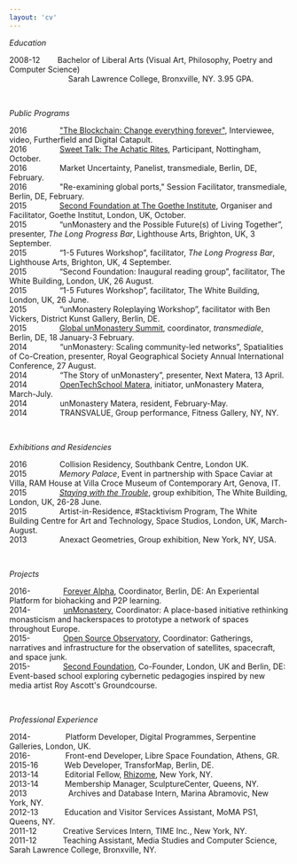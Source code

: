 ```yaml
---
layout: 'cv'
---
```


*Education*

2008-12&nbsp;&nbsp;&nbsp;&nbsp;&nbsp;&nbsp;&nbsp;&nbsp;Bachelor of Liberal Arts (Visual Art, Philosophy, Poetry and Computer Science)  
&nbsp;&nbsp;&nbsp;&nbsp;&nbsp;&nbsp;&nbsp;&nbsp;&nbsp;&nbsp;&nbsp;&nbsp;&nbsp;&nbsp;&nbsp;&nbsp;&nbsp;&nbsp;&nbsp;&nbsp;&nbsp;&nbsp;&nbsp;&nbsp;&nbsp;&nbsp;&nbsp;Sarah Lawrence College, Bronxville, NY. 3.95 GPA.
  
<p>&nbsp;</p>

*Public Programs*

2016&nbsp;&nbsp;&nbsp;&nbsp;&nbsp;&nbsp;&nbsp;&nbsp;&nbsp;&nbsp;&nbsp;&nbsp;&nbsp;&nbsp;&nbsp;["The Blockchain: Change everything forever"](https://blog.p2pfoundation.net/the-blockchain-change-everything-forever/2016/10/05), Interviewee, video, Furtherfield and Digital Catapult.  
2016&nbsp;&nbsp;&nbsp;&nbsp;&nbsp;&nbsp;&nbsp;&nbsp;&nbsp;&nbsp;&nbsp;&nbsp;&nbsp;&nbsp;&nbsp;[Sweet Talk: The Achatic Rites](http://sweet-talk.me/), Participant, Nottingham, October.  
2016&nbsp;&nbsp;&nbsp;&nbsp;&nbsp;&nbsp;&nbsp;&nbsp;&nbsp;&nbsp;&nbsp;&nbsp;&nbsp;&nbsp;&nbsp;Market Uncertainty, Panelist, transmediale, Berlin, DE, February.  
2016&nbsp;&nbsp;&nbsp;&nbsp;&nbsp;&nbsp;&nbsp;&nbsp;&nbsp;&nbsp;&nbsp;&nbsp;&nbsp;&nbsp;&nbsp;"Re-examining global ports," Session Facilitator, transmediale, Berlin, DE, February.  
2015&nbsp;&nbsp;&nbsp;&nbsp;&nbsp;&nbsp;&nbsp;&nbsp;&nbsp;&nbsp;&nbsp;&nbsp;&nbsp;&nbsp;&nbsp;[Second Foundation at The Goethe Institute](http://www.spacestudios.org.uk/art-technology/second-foundation-at-the-goethe-institute/), Organiser and Facilitator, Goethe Institut, London, UK, October.   
2015&nbsp;&nbsp;&nbsp;&nbsp;&nbsp;&nbsp;&nbsp;&nbsp;&nbsp;&nbsp;&nbsp;&nbsp;&nbsp;&nbsp;&nbsp;“unMonastery and the Possible Future(s) of Living Together”, presenter, *The Long Progress Bar*, Lighthouse Arts, Brighton, UK, 3 September.  
2015&nbsp;&nbsp;&nbsp;&nbsp;&nbsp;&nbsp;&nbsp;&nbsp;&nbsp;&nbsp;&nbsp;&nbsp;&nbsp;&nbsp;&nbsp;“1-5 Futures Workshop”, facilitator, *The Long Progress Bar*, Lighthouse Arts, Brighton, UK, 4 September.  
2015&nbsp;&nbsp;&nbsp;&nbsp;&nbsp;&nbsp;&nbsp;&nbsp;&nbsp;&nbsp;&nbsp;&nbsp;&nbsp;&nbsp;&nbsp;“Second Foundation: Inaugural reading group”, facilitator, The White Building, London, UK, 26 August.  
2015&nbsp;&nbsp;&nbsp;&nbsp;&nbsp;&nbsp;&nbsp;&nbsp;&nbsp;&nbsp;&nbsp;&nbsp;&nbsp;&nbsp;&nbsp;“1-5 Futures Workshop”, facilitator, The White Building, London, UK, 26 June.  
2015&nbsp;&nbsp;&nbsp;&nbsp;&nbsp;&nbsp;&nbsp;&nbsp;&nbsp;&nbsp;&nbsp;&nbsp;&nbsp;&nbsp;&nbsp;“unMonastery Roleplaying Workshop”, facilitator with Ben Vickers, District Kunst Gallery, Berlin, DE.  
2015&nbsp;&nbsp;&nbsp;&nbsp;&nbsp;&nbsp;&nbsp;&nbsp;&nbsp;&nbsp;&nbsp;&nbsp;&nbsp;&nbsp;&nbsp;[Global unMonastery Summit](http://unmonastery.org/transmediale), coordinator, *transmediale*, Berlin, DE, 18 January-3 February.  
2014&nbsp;&nbsp;&nbsp;&nbsp;&nbsp;&nbsp;&nbsp;&nbsp;&nbsp;&nbsp;&nbsp;&nbsp;&nbsp;&nbsp;&nbsp;“unMonastery: Scaling community-led networks”, Spatialities of Co-Creation, presenter, Royal Geographical Society Annual International Conference, 27 August.  
2014&nbsp;&nbsp;&nbsp;&nbsp;&nbsp;&nbsp;&nbsp;&nbsp;&nbsp;&nbsp;&nbsp;&nbsp;&nbsp;&nbsp;&nbsp;“The Story of unMonastery”, presenter, Next Matera, 13 April.  
2014&nbsp;&nbsp;&nbsp;&nbsp;&nbsp;&nbsp;&nbsp;&nbsp;&nbsp;&nbsp;&nbsp;&nbsp;&nbsp;&nbsp;&nbsp;[OpenTechSchool Matera](http://twitter.com/ots_matera), initiator, unMonastery Matera, March-July.  
2014&nbsp;&nbsp;&nbsp;&nbsp;&nbsp;&nbsp;&nbsp;&nbsp;&nbsp;&nbsp;&nbsp;&nbsp;&nbsp;&nbsp;&nbsp;unMonastery Matera, resident, February-May.  
2014&nbsp;&nbsp;&nbsp;&nbsp;&nbsp;&nbsp;&nbsp;&nbsp;&nbsp;&nbsp;&nbsp;&nbsp;&nbsp;&nbsp;&nbsp;TRANSVALUE, Group performance, Fitness Gallery, NY, NY.


<p>&nbsp;</p>

*Exhibitions and Residencies*

2016&nbsp;&nbsp;&nbsp;&nbsp;&nbsp;&nbsp;&nbsp;&nbsp;&nbsp;&nbsp;&nbsp;&nbsp;&nbsp;&nbsp;&nbsp;Collision Residency, Southbank Centre, London UK.  
2015&nbsp;&nbsp;&nbsp;&nbsp;&nbsp;&nbsp;&nbsp;&nbsp;&nbsp;&nbsp;&nbsp;&nbsp;&nbsp;&nbsp;&nbsp;*Memory Palace*, Event in partnership with Space Caviar at Villa, RAM House at Villa Croce Museum of Contemporary Art, Genova, IT.  
2015&nbsp;&nbsp;&nbsp;&nbsp;&nbsp;&nbsp;&nbsp;&nbsp;&nbsp;&nbsp;&nbsp;&nbsp;&nbsp;&nbsp;&nbsp;[*Staying with the Trouble*](http://stayingwiththetrouble.tumblr.com), group exhibition, The White Building, London, UK, 26-28 June.  
2015&nbsp;&nbsp;&nbsp;&nbsp;&nbsp;&nbsp;&nbsp;&nbsp;&nbsp;&nbsp;&nbsp;&nbsp;&nbsp;&nbsp;&nbsp;Artist-in-Residence, #Stacktivism Program, The White Building Centre for Art and Technology, Space Studios, London, UK, March-August.  
2013&nbsp;&nbsp;&nbsp;&nbsp;&nbsp;&nbsp;&nbsp;&nbsp;&nbsp;&nbsp;&nbsp;&nbsp;&nbsp;&nbsp;&nbsp;Anexact Geometries, Group exhibition, New York, NY, USA.

<p>&nbsp;</p>

*Projects*

2016-&nbsp;&nbsp;&nbsp;&nbsp;&nbsp;&nbsp;&nbsp;&nbsp;&nbsp;&nbsp;&nbsp;&nbsp;&nbsp;&nbsp;&nbsp;[Forever Alpha](http://foreveralpha.club), Coordinator, Berlin, DE: An Experiental Platform for biohacking and P2P learning.  
2014-&nbsp;&nbsp;&nbsp;&nbsp;&nbsp;&nbsp;&nbsp;&nbsp;&nbsp;&nbsp;&nbsp;&nbsp;&nbsp;&nbsp;&nbsp;[unMonastery](http://unmonastery.org), Coordinator: A place-based initiative rethinking monasticism and hackerspaces to prototype a network of spaces throughout Europe.  
2015-&nbsp;&nbsp;&nbsp;&nbsp;&nbsp;&nbsp;&nbsp;&nbsp;&nbsp;&nbsp;&nbsp;&nbsp;&nbsp;&nbsp;&nbsp;[Open Source Observatory](http://openspaceobservatory.org), Coordinator: Gatherings, narratives and infrastructure for the observation of satellites, spacecraft, and space junk.  
2015-&nbsp;&nbsp;&nbsp;&nbsp;&nbsp;&nbsp;&nbsp;&nbsp;&nbsp;&nbsp;&nbsp;&nbsp;&nbsp;&nbsp;&nbsp;[Second Foundation](http://secondfoundation.systems), Co-Founder, London, UK and Berlin, DE: Event-based school exploring cybernetic pedagogies inspired by new media artist Roy Ascott's Groundcourse.

<p>&nbsp;</p>

*Professional Experience*

2014-&nbsp;&nbsp;&nbsp;&nbsp;&nbsp;&nbsp;&nbsp;&nbsp;&nbsp;&nbsp;&nbsp;&nbsp;&nbsp;&nbsp;&nbsp;&nbsp;Platform Developer, Digital Programmes, Serpentine Galleries, London, UK.  
2016-&nbsp;&nbsp;&nbsp;&nbsp;&nbsp;&nbsp;&nbsp;&nbsp;&nbsp;&nbsp;&nbsp;&nbsp;&nbsp;&nbsp;&nbsp;&nbsp;Front-end Developer, Libre Space Foundation, Athens, GR.  
2015-16&nbsp;&nbsp;&nbsp;&nbsp;&nbsp;&nbsp;&nbsp;&nbsp;&nbsp;&nbsp;&nbsp;&nbsp;Web Developer, TransforMap, Berlin, DE.  
2013-14&nbsp;&nbsp;&nbsp;&nbsp;&nbsp;&nbsp;&nbsp;&nbsp;&nbsp;&nbsp;&nbsp;&nbsp;Editorial Fellow, [Rhizome](http://rhizome.org), New York, NY.  
2013-14&nbsp;&nbsp;&nbsp;&nbsp;&nbsp;&nbsp;&nbsp;&nbsp;&nbsp;&nbsp;&nbsp;&nbsp;Membership Manager, SculptureCenter, Queens, NY.  
2013&nbsp;&nbsp;&nbsp;&nbsp;&nbsp;&nbsp;&nbsp;&nbsp;&nbsp;&nbsp;&nbsp;&nbsp;&nbsp;&nbsp;&nbsp;&nbsp;&nbsp;&nbsp;&nbsp;Archives and Database Intern, Marina Abramovic, New York, NY.  
2012-13&nbsp;&nbsp;&nbsp;&nbsp;&nbsp;&nbsp;&nbsp;&nbsp;&nbsp;&nbsp;&nbsp;&nbsp;Education and Visitor Services Assistant, MoMA PS1, Queens, NY.  
2011-12&nbsp;&nbsp;&nbsp;&nbsp;&nbsp;&nbsp;&nbsp;&nbsp;&nbsp;&nbsp;&nbsp;&nbsp;Creative Services Intern, TIME Inc., New York, NY.  
2011-12&nbsp;&nbsp;&nbsp;&nbsp;&nbsp;&nbsp;&nbsp;&nbsp;&nbsp;&nbsp;&nbsp;&nbsp;Teaching Assistant, Media Studies and Computer Science, Sarah Lawrence College, Bronxville, NY.
